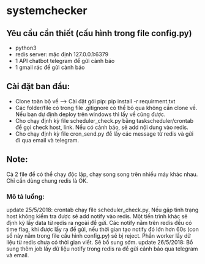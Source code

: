 # systemchecker
## Yêu cầu cần thiết (cấu hình trong file config.py)
- python3
- redis server: mặc định 127.0.0.1:6379
- 1 API chatbot telegram để gửi cảnh báo
- 1 gmail rác để gửi cảnh báo

## Cài đặt ban đầu:
- Clone toàn bộ về --> Cài đặt gói pip: pip install -r requirment.txt
- Các folder/file có trong file .gitignore có thể bỏ qua không cần clone về. Nếu bạn dự định deploy trên windows thì lấy về cũng được.
- Cho chạy định kỳ file scheduler_check.py bằng taskscheduler/crontab để gọi check host, link. Nếu có cảnh báo, sẽ add nội dung vào redis.
- Cho chạy định kỳ file cron_send.py để lấy các message từ redis và gửi đi qua email và telegram. 

## Note:
Cả 2 file đề có thể chạy độc lập, chạy song song trên nhiều máy khác nhau. Chỉ cần dùng chung redis là OK.

### Mô tả luồng:
update 25/5/2018: crontab chạy file scheduler_check.py. Nếu gặp tình trạng host không kiểm tra được sẽ add notify vào redis. Một tiến trình khác sẽ định kỳ lấy data từ redis ra ngoài để gửi. Các notify nằm trên redis đều có time flag, khi được lấy ra để gửi, nếu thời gian tạo notify đó lớn hơn 60s (con số này nằm trong file cấu hình config.py) sẽ bị reject. Phần worker lấy dữ liệu từ redis chưa có thời gian viết. Sẽ bổ sung sớm.
update 26/5/2018: Bổ sung thêm job lấy dữ liệu notify trong redis ra để gửi cảnh báo qua telegram và email.
